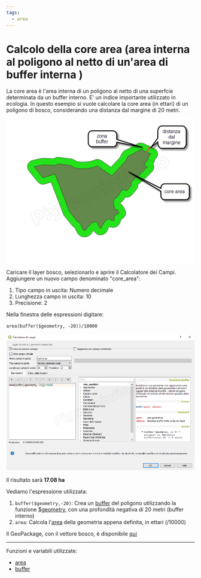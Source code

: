 ```yaml
---
tags:
  - area
---
```


# Calcolo della core area (area interna al poligono al netto di un'area di buffer interna )

La core area è l'area interna di un poligono al netto di una superfcie determinata da un buffer interno. E' un indice importante utilizzato in ecologia.
In questo esempio si vuole calcolare la core area (in ettari) di un poligono di bosco, considerando una distanza dal margine di 20 metri.

[![](../img/esempi/core_area/img1.png)](../img/esempi/core_area/img1.png)

Caricare il layer bosco, selezionarlo e aprire il Calcolatore dei Campi. Aggiungere un nuovo campo denominato "core_area":
1. Tipo campo in uscita: Numero decimale
2. Lunghezza campo in uscita: 10
3. Precisione: 2

Nella finestra delle espressioni digitare:

```
area(buffer($geometry, -20))/10000
```

[![](../img/esempi/core_area/img2.png)](../img/esempi/core_area/img2.png)

Il risultato sarà **17.08 ha**

Vediamo l'espressione utilizzata:

1. `buffer($geometry,-20)`: Crea un [buffer](../gr_funzioni/geometria/geometria_unico.md#buffer) del poligono utilizzando la funzione [$geometry](../gr_funzioni/geometria/geometria_unico.md#geometry), con una profondità negativa di 20 metri (buffer interno)
2. `area`: Calcola l'[area](../gr_funzioni/geometria/geometria_unico.md#area_1) della geometria appena definita, in ettari (/10000)

Il GeoPackage, con il vettore bosco, è disponibile [qui](../prova_tu/core_area.zip)

---

Funzioni e variabili utilizzate:

* [area](../gr_funzioni/geometria/geometria_unico.md#area_1)
* [buffer](../gr_funzioni/geometria/geometria_unico.md#buffer)

